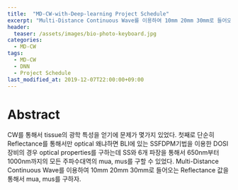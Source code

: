 ```yaml
---
title:  "MD-CW-with-Deep-learning Project Schedule"
excerpt: "Multi-Distance Continuous Wave를 이용하여 10mm 20mm 30mm로 들어오는 Reflectance 값을 통해서 mua, mus를 구하자."
header:
  teaser: /assets/images/bio-photo-keyboard.jpg
categories:
  - MD-CW
tags:
  - MD-CW
  - DNN
  - Project Schedule
last_modified_at: 2019-12-07T22:00:00+09:00
---
```

# Abstract
CW를 통해서 tissue의 광학 특성을 얻기에 문제가 몇가지 있었다.
첫째로 단순히 Reflectance를 통해서만 optical
왜냐하면 BLI에 있는 SSFDPM기법을 이용한 DOSI 장비의 경우 optical properties를 구하는데 SS와 6개 파장을 통해서 650nm부터 1000nm까지의 모든 주파수대역의 mua, mus를 구할 수 있었다.
Multi-Distance Continuous Wave를 이용하여 10mm 20mm 30mm로 들어오는 Reflectance 값을 통해서 mua, mus를 구하자.
<!--stackedit_data:
eyJoaXN0b3J5IjpbLTcxNjY1NTc1OCwxMTk1Nzg2OTczXX0=
-->